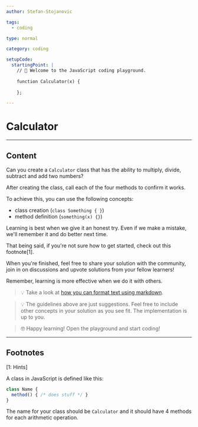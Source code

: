 ```yaml
---
author: Stefan-Stojanovic

tags:
  - coding

type: normal

category: coding

setupCode:
  startingPoint: |
    // 👋 Welcome to the JavaScript coding playground.
    
    function Calculator(x) { 
    
    };

---
```


# Calculator

---

## Content

Can you create a `Calculator` class that has the ability to multiply, divide, subtract and add two numbers?

After creating the class, call each of the four methods to confirm it works.

To achieve this, you can use the following concepts:
- class creation (`class Something { }`)
- method definition (`something(x) {}`)

Learning is best when we give it an honest try. Even if we make a mistake, we'll remember it and do better next time.

That being said, if you're not sure how to get started, check out this footnote[1]. 

When you're finished, feel free to share your solution with the community, join in on discussions and upvote solutions from your fellow learners!

Remember, learning is more effective when we do it with others.

> 💡 Take a look at [how you can format text using markdown](https://www.enki.com/glossary/general/markdown-formatting).

> 💡 The guidelines above are just suggestions. Feel free to include other concepts in your solution as you see fit. The implementation is up to you.

> 🤓 Happy learning! Open the playground and start coding!


---

## Footnotes

[1: Hints]

A class in JavaScript is defined like this:

```javascript
class Name {
  method() { /* does stuff */ }
}
```

The name for your class should be `Calculator` and it should have 4 methods for each arithmetic operation.